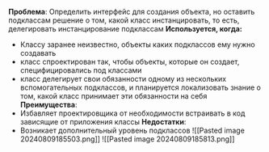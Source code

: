 **Проблема**: Определить интерфейс для создания объекта, но оставить подклассам решение о том, какой класс инстанцировать, то есть, делегировать инстанцирование подклассам
**Используется, когда:**
- Классу заранее неизвестно, объекты каких подклассов ему нужно создавать
- класс спроектирован так, чтобы объекты, которые он создает, специфицировались под классами
- класс делегирует свои обязанности одному из нескольких вспомогательных подклассов, и планируется локализовать знание о том, какой класс принимает эти обязанности на себя
**Преимущества**:
- Избавляет проектировщика от необходимости встраивать в код зависящие от приложения классы
**Недостатки**:
- Возникает дополнительный уровень подклассов
![[Pasted image 20240809185503.png]]
![[Pasted image 20240809185813.png]]